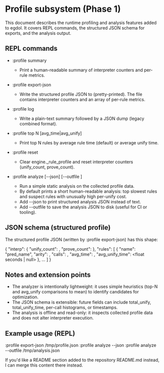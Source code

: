Profile subsystem (Phase 1)
==========================

This document describes the runtime profiling and analysis features added to egdol.
It covers REPL commands, the structured JSON schema for exports, and the analysis output.

REPL commands
-------------
- :profile summary
  - Print a human-readable summary of interpreter counters and per-rule metrics.

- :profile export-json <file>
  - Write the structured profile JSON to <file> (pretty-printed). The file contains interpreter counters and an array of per-rule metrics.

- :profile log <file>
  - Write a plain-text summary followed by a JSON dump (legacy combined format).

- :profile top N [avg_time|avg_unify]
  - Print top N rules by average rule time (default) or average unify time.

- :profile reset
  - Clear engine._rule_profile and reset interpreter counters (unify_count, prove_count).

- :profile analyze [--json] [--outfile <file>]
  - Run a simple static analysis on the collected profile data.
  - By default prints a short human-readable analysis: top slowest rules and suspect rules with unusually high per-unify cost.
  - Add --json to print structured analysis JSON instead of text.
  - Add --outfile <file> to save the analysis JSON to disk (useful for CI or tooling).

JSON schema (structured profile)
--------------------------------
The structured profile JSON (written by :profile export-json) has this shape:

{
  "interp": {
    "unify_count": <int>,
    "prove_count": <int>
  },
  "rules": [
    {
      "name": "pred_name",
      "arity": <int>,
      "calls": <int>,
      "avg_time": <float seconds>,
      "avg_unify_time": <float seconds | null>
    },
    ...
  ]
}

Notes and extension points
--------------------------
- The analyzer is intentionally lightweight: it uses simple heuristics (top-N and avg_unify comparisons to mean) to identify candidates for optimization.
- The JSON schema is extensible: future fields can include total_unify, total_unify_time, per-call histograms, or timestamps.
- The analysis is offline and read-only: it inspects collected profile data and does not alter interpreter execution.

Example usage (REPL)
--------------------
:profile export-json /tmp/profile.json
:profile analyze --json
:profile analyze --outfile /tmp/analysis.json

If you'd like a README section added to the repository README.md instead, I can merge this content there instead.